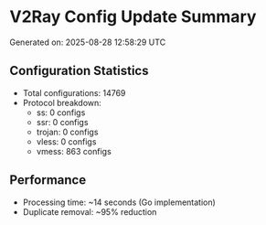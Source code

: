 # V2Ray Config Update Summary
Generated on: 2025-08-28 12:58:29 UTC

## Configuration Statistics
- Total configurations: 14769
- Protocol breakdown:
  - ss: 0 configs
  - ssr: 0 configs
  - trojan: 0 configs
  - vless: 0 configs
  - vmess: 863 configs

## Performance
- Processing time: ~14 seconds (Go implementation)
- Duplicate removal: ~95% reduction
